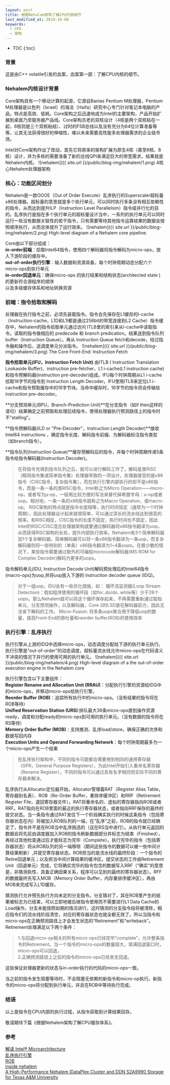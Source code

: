 ```yaml
---
layout: post
title: 根据Nehalem架构了解CPU内部细节
last_modified_at: 2019-10-08
keywords:
  - CPU
  - 架构
---
```


* TOC
{:toc}

### 背景
这是由C++ volatile引发的血案，血案第一部：了解CPU内核的细节。

### Nehalem内核设计背景
Core架构具有一个移动计算的起源，它源自Banias Pentium M处理器，Pentium M处理器是以色列（Israel）的海法（Haifa）研究中心专门针对笔记本电脑的产品，特点是高效、低耗。Core架构之后迅速地成为Intel的主要架构，产品开始扩展到桌面乃至服务器产品线。Core架构古老的双核设计（4核是两个双核粘在一起，6核则是三个双核粘结）、过时的FSB总线以及没有充分为64位计算准备等等，让其无法获得很好的伸缩性，难以未来需要高性能多处理器需求的企业级市场。

Intel对Core架构作出了改动，首先它将原来的架构扩展为原生4核（甚至6核、8核）设计，并为多核的需要准备了新的总线QPI来满足巨大的带宽需求，结果就是Nehalem内核。
![nehalem]({{ site.url }}/public/blog-img/nehalem/1.png)
4核心Nehalem处理器架构

### 核心：功能区间划分
Nehalem是一款OOOE（Out of Order Execute）乱序执行的Superscaler超标量x86处理器。超标量的意思就是多个执行单元，可以同时执行多条没有相互依赖性的指令，从而达到提升ILP（Instruction Level Parallelism）指令级并行化的目的。乱序执行是指在多个执行单元的超标量设计当中，一系列的执行单元可以同时运行一些没有数据关联性的若干指令，只有需要等待其他指令运算结果的数据会按照顺序执行，从而总体提升了运行效率。
![nehalem]({{ site.url }}/public/blog-img/nehalem/2.png)
High-level diagram of a Nehalem core pipeline.

Core由以下部分组成：  
**in-order前端**：拾取Intel64指令，使用四个解码器将指令解码为micro-ops，放入下游阶段的缓存中。   
**out-of-order执行引擎**：输入数据和资源具备，每个时钟周期动态分配六个micro-ops到执行单元    
**in-order回退单元**：确保micro-ops 的执行结果和结构状态(architected state )的更新符合源程序的顺序    
以及多级缓存体系和地址转换资源

### 前端：指令拾取和解码
处理器在执行指令之前，必须先装载指令。指令会先保存在L1缓存的I-cache（Instruction-cache，L1D和L1I都是通过256bit的带宽连接到L2 Cache）指令缓存中，Nehalem的指令拾取单元通过访问 ITLB里的索引来从I-cache中读取指令。读取的指令做相应的 predecode 和 branch predication。结果送到指令队列 buffer（Instruction Queue）。再从 Instruction Queue fetch和decode，经过指令融和操作后，送调度单元分派指令。
![nehalem]({{ site.url }}/public/blog-img/nehalem/3.png)
The Core Front-End: Instruction Fetch

**指令拾取单元(IFU，Instruction Fetch Unit)** 由ITLB ( Instruction Translation Lookaside Buffer)、instruction pre-fetcher、L1 i-cache(L1 instruction cache)和指令预解码器(instruction pre-decoder)组成。IFU每个时钟周期从L1 i-cache拾取16字节的指令到 Instruction Length Decoder。IFU使用ITLB来定位L1 i-cache和指令预取缓存中的16字节块。当命中缓存时，16字节的指令将会传输给instruction pre-decoder。

**分支预测单元(BPU，Branch-Prediction Unit)**在分支指令（如if then这样的语句）结果确定之前预取和处理后续指令，使得处理器执行预测路径上的指令时不“stalling”。 

**指令预解码器(ILD or "Pre-Decoder"，Instruction Length Decoder)**接收Intel64 instructions ，确定指令长度、解码指令前缀、为解码器标注指令类型（如branch指令）。

**指令队列(Instruction Queue)**缓存预解码后的指令，并每个时钟周期传递5条指令给指令解码器(Instruction Decoder)。


> 在将指令充填到指令队列之后，就可以进行解码工作了，解码是类RISC（精简指令集或简单指令集）处理器导致的一项设计。处理器接受的是x86指令（CISC指令，复杂指令集），而在执行引擎内部执行的却不是x86指令，而是一条一条的类RISC指令，Intel称之为Micro Operation——micro-op，或者写为µ-op，一般用比较方便的写法来替代掉希腊字母：u-op或者uop。相对地，一条一条的x86指令就称之为Macro Operation，或macro-op。
> RISC架构的特点就是指令长度相等，执行时间恒定（通常为一个时钟周期），因此处理器设计起来就很简单，可以通过深长的流水线达到很高的频率。和RISC相反，CISC指令的长度不固定，执行时间也不固定，因此Intel的RISC/CISC混合处理器架构就要通过解码器将x86指令翻译为uop，从而获得RISC架构的长处，提升内部执行效率。Nehalem有3个简单解码器加1个复杂解码器。简单解码器可以将一条x86指令翻译为一条uop，而复杂解码器则将一些特别的（单条）x86指令翻译为1~4条uops。在极少数的情况下，某些指令需要通过额外的可编程microcode解码器(MS ROM for Complex Decoder)解码为更多的uops。

指令解码单元(IDU, Instruction Decode Unit)解码预处理后的Intel64指令(macro-ops)为uop,并将uop放入下游的 instruction decoder queue (IDQ)。

> 对于一组uop，IDU会有一些优化措施，如：
循环流监测器(Loop Stream Detection)：假如程序使用的循环段（如for..do/do..while等）少于28个uops，那么Nehalem就可以将这个循环保存起来，不再需要重新通过取指单元、分支预测操作，以及解码器，Core 2的LSD放在解码器前方，因此无法省下解码的工作。
Micro-Fusion: 将多条uops聚合用于降低uop的数量，提高Front-End的吞吐量和reorder buffer(ROB)的使用效率

### 执行引擎：乱序执行
执行引擎从上游的IDQ中选择micro-ops，动态调度分配给下游的执行单元执行。执行引擎是“out-of-order”的动态调度，超标量流水线允许micro-ops在代码语义不冲突的情况下并行的使用可用的执行单元。
![nehalem]({{ site.url }}/public/blog-img/nehalem/4.png)
High-level diagram of a the out-of-order execution engine in the Nehalem core

执行引擎包含以下主要组件：   
**Register Rename and Allocation Unit (RRAU)**：分配执行引擎的资源给IDQ中的micro-ops，并移动micro-ops给执行引擎。   
**Reorder Buffer (ROB)**：追踪所有执行中的micro-ops。（没有结果的指令将在ROB等待）    
**Unified Reservation Station (URS)**:排队最大36条micro-ops直到操作资源ready，调度和分配ready的micro-ops到可用的执行单元。（没有数据的指令将在RS等待）    
**Memory Order Buffer (MOB)**：支持推测、乱序load/store，确保正确的次序和数据写回内存    
**Execution Units and Operand Forwarding Network**：每个时钟周期最多为一个micro-ops产生一个结果   

> 在乱序执行架构中，不同的指令可能都会需要用到相同的通用寄存器（GPR，General Purpose Registers），为此Intel开始引入重命名寄存器（Rename Register），不同的指令可以通过具有名字相同但实际不同的寄存器来解决。

乱序执行从Allocator定位器开始，Allocator管理着RAT（Register Alias Table，寄存器别名表）、ROB（Re-Order Buffer，重排序缓冲区）和RRF（Retirement Register File，退回寄存器文件）。RAT将重命名的、虚拟的寄存器指向ROB或者RRF。RAT指向在ROB里面的最近的执行寄存器状态，或者指向RRF保存的最终的提交状态。当一条指令通过RAT发往下一个阶段确实执行的时候这条指令（包括寄存器状态在内）将被加入ROB队列的一端，在“乱序”之前，ROB的指令就已经确定了，指令并不是在ROB当中乱序挑选的（这在RS当中进行）。从执行单元返回的数据会将先前由调度器加入ROB的指令刷新数据部分并标志为结束（Finished），再经过其他检查通过后才能标志为完毕（Complete）。执行完毕的指令（包括寄存器状态）将从ROB队列的另一端移除（期间这些指令的数据可以被一些中间计算结果刷新）,并提交寄存器状态。ROB担当的是流水线的最终阶段：一个指令的Retire回退单元；以及担当中间计算结果的缓冲区。提交状态的工作由Retirement Unit（回退单元）完成，它将确实完毕的指令包含的数据写入RRF（“确实”的意思是，非猜测执性、具备正确因果关系，程序可以见到的最终的寄存器状态）。RFF的数据最终先写入MOB（Memory Order Buffer，内存重排序缓冲区），再由MOB来完成写入L1D缓存。

猜测执行允许预先执行方向未定的分支指令。分支猜对了，其在ROB里产生的结果被标志为已结束，可以立即地被后继指令使用而不需要进行L1 Data Cache的Load操作。分支未能按照如期的情况进行，这时猜测的分支指令段将被清除，相应指令们的流水线阶段清空，对应的寄存器状态也就全都无效了。所以当指令和micro-ops在正确预测路径上才会发生状态的“Retirement”和“writeback”。Retirement处理满足以下两个条件：

> 1.与回退micro-op相关的所有micro-ops已经完毕”complete”，允许整条指令的Retirement。当一个指令的micro-ops的数量超大，填满回退窗口时，micro-ops可以回退。   
> 2.正确预测路径上之前的指令的micro-ops已经发生回退。

这些保证处理器更新的状态与in-order执行的代码的micro-ops一致。

当之前的指令发生阻塞等待时，不会阻塞无依赖的新指令和micro-op执行。新指令的micro-ops将分配到执行单元，并且在ROB中等待执行完成。

### 结语
以上是指令在CPU内部的执行过程，从指令获取到计算结果回存。

敬请期待下篇《根据Nehalem架构了解CPU缓存体系》。

### 参考
[解读 Intel® Microarchitecture](http://www.mouseos.com/arch/intel_microarchitecture.html)   
[乱序执行引擎](http://ocw.mit.edu/courses/electrical-engineering-and-computer-science/6-823-computer-system-architecture-fall-2005/lecture-notes/l12_ooo_pipes.pdf)    
[ROB](https://courses.cs.washington.edu/courses/csep548/06au/lectures/reorderBuf.pdf)    
[inside nehalem](http://www.realworldtech.com/nehalem)    
[A High-Performance Nehalem iDataPlex Cluster and DDN S2A9990 Storage for Texas A&M University](http://sc.tamu.edu/systems/eos/)   




